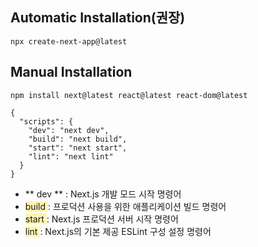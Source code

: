 ## Automatic Installation(권장)

```
npx create-next-app@latest
```

## Manual Installation

```
npm install next@latest react@latest react-dom@latest
```
```json: package.json
{
  "scripts": {
    "dev": "next dev",
    "build": "next build",
    "start": "next start",
    "lint": "next lint"
  }
}
```
* ** dev ** : Next.js 개발 모드 시작 명령어
* <span style="background-color:#fff5b1"> build </span>: 프로덕션 사용을 위한 애플리케이션 빌드 명령어
* <span style="background-color:#fff5b1"> start </span>: Next.js 프로덕션 서버 시작 명령어
* <span style="background-color:#fff5b1"> lint </span>: Next.js의 기본 제공 ESLint 구성 설정 명령어
